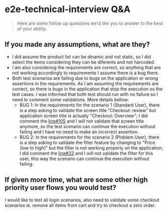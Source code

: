 # e2e-technical-interview Q&A

> Here are some follow up questions we'd like you to answer to the best of your ability.

## If you made any assumptions, what are they?

- I did assume the product list can be dinamic and not static, so I did select the items considering they can be diferents and not harcoded.
- I am also considering the requirements are correct, so anything that are not working accordingly to requirements I assume there is a bug there.
- Both test scenarios are failing due to bugs on the application or wrong assertions in the requirements. As I am assuming the requirements are correct, so there is bugs in the application that stop the execution os the test cases. I was informed that both test should run with no failure so I need to comment some validations. More details bellow:
  - BUG 1: In the requirements for the scenario 1 (Standard User), there is a step asking to validate the screen title "Checkout: review" but application screen title is actually "Checkout: Overview"; I did comment the [line#105](cypress/support/commands.ts) and I will not validate that screen title anymore, so the test scenario can continue the execution without failing and I have no need to make an incorrect assertion.
  - BUG 2: In the requirements for the scenario 2 (Ploblem User), there is a step asking to validate the filter feature by changing to "Price (low to high)" but the filter is not working properly on the application; I did comment the [line#33](cypress/e2e/product-page.spec.cy.ts) and I will not validate the filter for this user, this way the scenario can continue the execution without failing.


## If given more time, what are some other high priority user flows you would test?

I would like to test all login scenarios, also need to validate some checkout scenarios ie. remove all items from cart and try to checkout a zero order.
